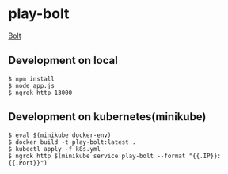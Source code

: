 # play-bolt

[Bolt](https://slack.dev/bolt/concepts)

## Development on local

```console
$ npm install
$ node app.js
$ ngrok http 13000
```

## Development on kubernetes(minikube)

```console
$ eval $(minikube docker-env)
$ docker build -t play-bolt:latest .
$ kubectl apply -f k8s.yml
$ ngrok http $(minikube service play-bolt --format "{{.IP}}:{{.Port}}")
```
